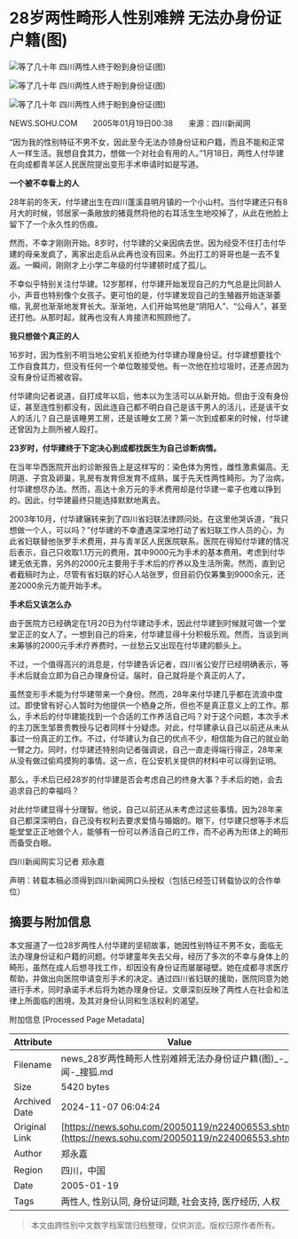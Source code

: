 # 28岁两性畸形人性别难辨 无法办身份证户籍(图)

![等了几十年 四川两性人终于盼到身份证(图)](https://photo.sohu.com/20050119/Img224006554.jpg)

![等了几十年 四川两性人终于盼到身份证(图)](https://photo.sohu.com/20050119/Img224006555.jpg)

![等了几十年 四川两性人终于盼到身份证(图)](https://photo.sohu.com/20050119/Img224006556.jpg)

NEWS.SOHU.COM　　2005年01月19日00:38　　来源：四川新闻网

“因为我的性别特征不男不女，因此至今无法办领身份证和户籍，而且不能和正常人一样生活。我想自食其力，想做一个对社会有用的人。”1月18日，两性人付华建在向成都青羊区人民医院提出变形手术申请时如是写道。

**一个被不幸看上的人**

28年前的冬天，付华建出生在四川蓬溪县明月镇的一个小山村。当付华建还只有8月大的时候，邻居家一条敞放的猪竟然将他的右耳活生生地咬掉了，从此在他脸上留下了一个永久性的伤痕。

然而，不幸才刚刚开始。8岁时，付华建的父亲因病去世。因为经受不住打击付华建的母亲发疯了，离家出走后从此再也没有回来。外出打工的哥哥也是一去不复返。一瞬间，刚刚才上小学二年级的付华建顿时成了孤儿。

不幸似乎特别关注付华建。12岁那样，付华建开始发现自己的力气总是比同龄人小，声音也特别像个女孩子。更可怕的是，付华建发现自己的生殖器开始逐渐萎缩，乳房也渐渐地发育长大。渐渐地，人们开始骂他是“阴阳人”、“公母人”，甚至还打他。从那时起，就再也没有人肯接济和照顾他了。

**我只想做个真正的人**

16岁时，因为性别不明当地公安机关拒绝为付华建办理身份证。付华建想要找个工作自食其力，但没有任何一个单位敢接受他。有一次他在捡垃圾时，还差点因为没有身份证而被收容。

付华建向记者说道，自打成年以后，他本以为生活可以从新开始。但由于没有身份证，甚至连性别都没有，因此连自己都不明白自己是该干男人的活儿，还是该干女人的活儿？自己是该睡男工房，还是该睡女工房？第一次到成都来的时候，付华建还曾因为上厕所被人殴打。

**23岁时，付华建终于下定决心到成都找医生为自己诊断病情。**

在当年华西医院开出的诊断报告上是这样写的：染色体为男性，雌性激素偏高。无阴道、子宫及卵巢，乳房有发育但发育不成熟，属于先天性两性畸形。为了治病，付华建想尽办法。然而，高达十余万元的手术费用却是付华建一辈子也难以挣到的。因此，付华建最终只能选择默默地离去。

2003年10月，付华建辗转来到了四川省妇联法律顾问处。在这里他哭诉道，“我只想做一个人，可以吗？”付华建的不幸遭遇深深地打动了省妇联工作人员的心，为此省妇联替他张罗手术费用，并与青羊区人民医院联系。医院在得知付华建的情况后表示，自己只收取1.1万元的费用，其中9000元为手术的基本费用。考虑到付华建无依无靠，另外的2000元主要用于手术后的疗养以及生活所需。然而，直到记者截稿时为止，尽管有省妇联的好心人站张罗，但目前仍仅筹集到9000余元，还差2000余元方能开始手术。

**手术后又该怎么办**

由于医院方已经确定在1月20日为付华建动手术，因此付华建到时候就可做一个堂堂正正的女人了。一想到自己的将来，付华建显得十分积极乐观。然而，当谈到尚未筹够的2000元手术疗养费时，一丝愁云又出现在付华建的额头上。

不过，一个值得高兴的消息是，付华建告诉记者，四川省公安厅已经明确表示，等手术后就会立即为自己办理身份证。届时，自己就将是个真正的人了。

虽然变形手术能为付华建带来一个身份。然而，28年来付华建几乎都在流浪中度过。即使曾有好心人暂时为他提供一个栖身之所，但也不是真正意义上的工作。那么，手术后的付华建能找到一个合适的工作养活自己吗？对于这个问题，本次手术的主刀医生邹景贵教授与记者同样十分疑虑。对此，付华建承认自己以前还从未从事过一份真正的工作。不过，付华建认为自己的优点不少，相信能为自己的就业助一臂之力。同时，付华建还特别向记者强调说，自己一直走得端行得正，28年来从没有做过偷鸡摸狗的事情。这一点，在公安机关提供的材料中可以得到证明。

那么，手术后已经28岁的付华建是否会考虑自己的终身大事？手术后的她，会去追求自己的幸福吗？

对此付华建显得十分理智。他说，自己以前还从未考虑过这些事情。因为28年来自己都深深明白，自己没有权利去要求爱情与婚姻的。眼下，付华建只想等手术后能堂堂正正地做个人，能够有一份可以养活自己的工作，而不必再为形体上的畸形而备受白眼。

四川新闻网实习记者 郑永嘉

声明：转载本稿必须得到四川新闻网口头授权（包括已经签订转载协议的合作单位）

## 摘要与附加信息

<!-- tcd_abstract -->
本文报道了一位28岁两性人付华建的坚韧故事，她因性别特征不男不女，面临无法办理身份证和户籍的问题。付华建童年失去父母，经历了多次的不幸与身体上的畸形，虽然在成人后想寻找工作，却因没有身份证而屡屡碰壁。她在成都寻求医疗帮助，并做出向医院申请变形手术的决定。通过四川省妇联的援助，医院同意为她进行手术，同时承诺手术后将为她办理身份证。文章深刻反映了两性人在社会和法律上所面临的困境，及其对身份认同和生活权利的渴望。
<!-- tcd_abstract_end -->

附加信息 [Processed Page Metadata]

| Attribute       | Value                                  |
|-----------------|----------------------------------------|
| Filename        | news_28岁两性畸形人性别难辨无法办身份证户籍(图)_-_新闻-_搜狐.md                             |
| Size            | 5420 bytes                           |
| Archived Date   | 2024-11-07 06:04:24                             |
| Original Link   | [https://news.sohu.com/20050119/n224006553.shtml](https://news.sohu.com/20050119/n224006553.shtml)                       |
| Author          | 郑永嘉                               |
| Region          | 四川，中国                               |
| Date            | 2005-01-19                                 |
| Tags            | 两性人, 性别认同, 身份证问题, 社会支持, 医疗经历, 人权                                 |
>
> 本文由跨性别中文数字档案馆归档整理，仅供浏览。版权归原作者所有。
>